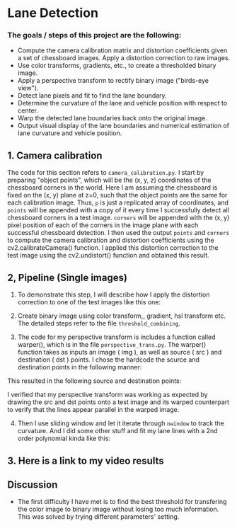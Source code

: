 # Lane Detection

### The goals / steps of this project are the following:
- Compute the camera calibration matrix and distortion coefficients given a set of chessboard images. Apply a distortion correction to raw images.
- Use color transforms, gradients, etc., to create a thresholded binary image.
- Apply a perspective transform to rectify binary image ("birds-eye view").
- Detect lane pixels and fit to find the lane boundary.
- Determine the curvature of the lane and vehicle position with respect to center.
- Warp the detected lane boundaries back onto the original image.
- Output visual display of the lane boundaries and numerical estimation of lane curvature and vehicle position.

## 1. Camera calibration
The code for this section refers to `camera_calibration.py`. I start by preparing "object points", which will be the (x, y, z) coordinates of the chessboard corners in the world. Here I am assuming the chessboard is fixed on the (x, y) plane at z=0, such that the object points are the same for each calibration image. Thus, `p` is just a replicated array of coordinates, and `points` will be appended with a copy of it every time I successfully detect all chessboard corners in a test image. `corners` will be appended with the (x, y) pixel position of each of the corners in the image plane with each successful chessboard detection. I then used the output `points` and `corners` to compute the camera calibration and distortion coefficients using the cv2.calibrateCamera() function. I applied this distortion correction to the test image using the cv2.undistort() function and obtained this result.

## 2, Pipeline (Single images)

1. To demonstrate this step, I will describe how I apply the distortion correction to one of the test images like this one:


2. Create binary image using color transform,, gradient, hsl transform etc. The detailed steps refer to the file `threshold_combining`.

3. The code for my perspective transform is includes a function called warper(), which is in the file `perspective_trans.py`. The warper() function takes as inputs an image ( img ), as well as source ( src ) and destination ( dst ) points. I chose the hardcode the source and destination points in the following manner:



This resulted in the following source and destination points:

I verified that my perspective transform was working as expected by drawing the src and dst points onto a test image and its warped counterpart to verify that the lines appear parallel in the warped image.

4. Then I use sliding window and let it iterate through `nwindow` to track the curvature. And I did some other stuff and fit my lane lines with a 2nd order polynomial kinda like this:



## 3. Here is a link to my video results


## Discussion
- The first difficulty I have met is to find the best threshold for transfering the color image to binary image without losing too much information. This was solved by trying different parameters' setting.



